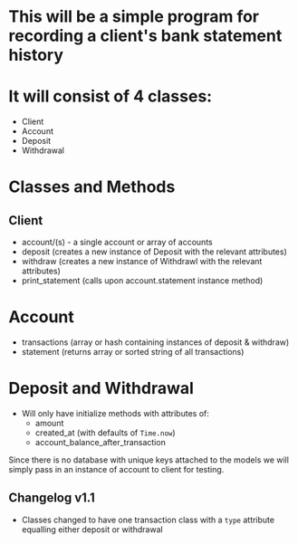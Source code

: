 # This will be a simple program for recording a client's bank statement history
# It will consist of 4 classes:
* Client
* Account
* Deposit
* Withdrawal
  
# Classes and Methods
## Client
* account/(s) - a single account or array of accounts
* deposit (creates a new instance of Deposit with the relevant attributes)
* withdraw (creates a new instance of Withdrawl with the relevant attributes)
* print_statement (calls upon account.statement instance method)

# Account
* transactions (array or hash containing instances of deposit & withdraw)
* statement (returns array or sorted string of all transactions)

# Deposit and Withdrawal
* Will only have initialize methods with attributes of:
  * amount
  * created_at (with defaults of `Time.now`)
  * account_balance_after_transaction

Since there is no database with unique keys attached to the models we will simply pass in an instance of account to client for testing.

## Changelog v1.1
* Classes changed to have one transaction class with a `type` attribute equalling either deposit or withdrawal
 